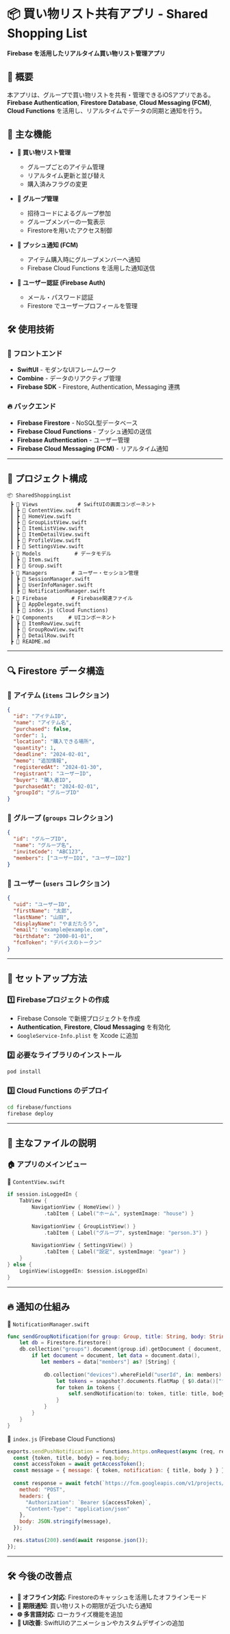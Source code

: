 # 📦 **買い物リスト共有アプリ - Shared Shopping List**
**Firebase を活用したリアルタイム買い物リスト管理アプリ**

## 📌 **概要**
本アプリは、グループで買い物リストを共有・管理できるiOSアプリである。  
**Firebase Authentication**, **Firestore Database**, **Cloud Messaging (FCM)**, **Cloud Functions** を活用し、リアルタイムでデータの同期と通知を行う。

## 🎯 **主な機能**
- **📝 買い物リスト管理**  
  - グループごとのアイテム管理  
  - リアルタイム更新と並び替え  
  - 購入済みフラグの変更

- **👥 グループ管理**  
  - 招待コードによるグループ参加  
  - グループメンバーの一覧表示  
  - Firestoreを用いたアクセス制御

- **🔔 プッシュ通知 (FCM)**  
  - アイテム購入時にグループメンバーへ通知  
  - Firebase Cloud Functions を活用した通知送信  

- **🔑 ユーザー認証 (Firebase Auth)**  
  - メール・パスワード認証  
  - Firestore でユーザープロフィールを管理  

## 🛠 **使用技術**
### 📱 フロントエンド
- **SwiftUI** - モダンなUIフレームワーク
- **Combine** - データのリアクティブ管理
- **Firebase SDK** - Firestore, Authentication, Messaging 連携

### 🔥 バックエンド
- **Firebase Firestore** - NoSQL型データベース
- **Firebase Cloud Functions** - プッシュ通知の送信
- **Firebase Authentication** - ユーザー管理
- **Firebase Cloud Messaging (FCM)** - リアルタイム通知

---

## 🔧 **プロジェクト構成**
```
📦 SharedShoppingList
 ┣ 📂 Views             # SwiftUIの画面コンポーネント
 ┃ ┣ 📄 ContentView.swift
 ┃ ┣ 📄 HomeView.swift
 ┃ ┣ 📄 GroupListView.swift
 ┃ ┣ 📄 ItemListView.swift
 ┃ ┣ 📄 ItemDetailView.swift
 ┃ ┣ 📄 ProfileView.swift
 ┃ ┣ 📄 SettingsView.swift
 ┣ 📂 Models           # データモデル
 ┃ ┣ 📄 Item.swift
 ┃ ┣ 📄 Group.swift
 ┣ 📂 Managers        # ユーザー・セッション管理
 ┃ ┣ 📄 SessionManager.swift
 ┃ ┣ 📄 UserInfoManager.swift
 ┃ ┣ 📄 NotificationManager.swift
 ┣ 📂 Firebase        # Firebase関連ファイル
 ┃ ┣ 📄 AppDelegate.swift
 ┃ ┣ 📄 index.js (Cloud Functions)
 ┣ 📂 Components     # UIコンポーネント
 ┃ ┣ 📄 ItemRowView.swift
 ┃ ┣ 📄 GroupRowView.swift
 ┃ ┣ 📄 DetailRow.swift
 ┣ 📄 README.md
```

---

## 🔍 **Firestore データ構造**
### 🛒 **アイテム (`items` コレクション)**
```json
{
  "id": "アイテムID",
  "name": "アイテム名",
  "purchased": false,
  "order": 1,
  "location": "購入できる場所",
  "quantity": 1,
  "deadline": "2024-02-01",
  "memo": "追加情報",
  "registeredAt": "2024-01-30",
  "registrant": "ユーザーID",
  "buyer": "購入者ID",
  "purchasedAt": "2024-02-01",
  "groupId": "グループID"
}
```

### 👥 **グループ (`groups` コレクション)**
```json
{
  "id": "グループID",
  "name": "グループ名",
  "inviteCode": "ABC123",
  "members": ["ユーザーID1", "ユーザーID2"]
}
```

### 👤 **ユーザー (`users` コレクション)**
```json
{
  "uid": "ユーザーID",
  "firstName": "太郎",
  "lastName": "山田",
  "displayName": "やまだたろう",
  "email": "example@example.com",
  "birthdate": "2000-01-01",
  "fcmToken": "デバイスのトークン"
}
```

---

## 🚀 **セットアップ方法**
### 1️⃣ Firebaseプロジェクトの作成
- Firebase Console で新規プロジェクトを作成
- **Authentication**, **Firestore**, **Cloud Messaging** を有効化
- `GoogleService-Info.plist` を Xcode に追加

### 2️⃣ 必要なライブラリのインストール
```bash
pod install
```

### 3️⃣ Cloud Functions のデプロイ
```bash
cd firebase/functions
firebase deploy
```

---

## 📜 **主なファイルの説明**
### 🏠 **アプリのメインビュー**
📂 `ContentView.swift`
```swift
if session.isLoggedIn {
    TabView {
        NavigationView { HomeView() }
            .tabItem { Label("ホーム", systemImage: "house") }
        
        NavigationView { GroupListView() }
            .tabItem { Label("グループ", systemImage: "person.3") }
        
        NavigationView { SettingsView() }
            .tabItem { Label("設定", systemImage: "gear") }
    }
} else {
    LoginView(isLoggedIn: $session.isLoggedIn)
}
```

---

## 🔥 **通知の仕組み**
📂 `NotificationManager.swift`
```swift
func sendGroupNotification(for group: Group, title: String, body: String) {
    let db = Firestore.firestore()
    db.collection("groups").document(group.id).getDocument { document, error in
        if let document = document, let data = document.data(),
           let members = data["members"] as? [String] {
            
            db.collection("devices").whereField("userId", in: members).getDocuments { snapshot, error in
                let tokens = snapshot?.documents.flatMap { $0.data()["fcmTokens"] as? [String] ?? [] } ?? []
                for token in tokens {
                    self.sendNotification(to: token, title: title, body: body)
                }
            }
        }
    }
}
```

📂 `index.js` (Firebase Cloud Functions)
```js
exports.sendPushNotification = functions.https.onRequest(async (req, res) => {
  const {token, title, body} = req.body;
  const accessToken = await getAccessToken();
  const message = { message: { token, notification: { title, body } } };
  
  const response = await fetch(`https://fcm.googleapis.com/v1/projects/sharedshoppinglist-feecd/messages:send`, {
    method: "POST",
    headers: {
      "Authorization": `Bearer ${accessToken}`,
      "Content-Type": "application/json"
    },
    body: JSON.stringify(message),
  });

  res.status(200).send(await response.json());
});
```

---

## 🛠 **今後の改善点**
- **📶 オフライン対応**: Firestoreのキャッシュを活用したオフラインモード
- **📆 期限通知**: 買い物リストの期限が近づいたら通知
- **🌐 多言語対応**: ローカライズ機能を追加
- **🎨 UI改善**: SwiftUIのアニメーションやカスタムデザインの追加
